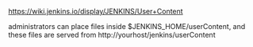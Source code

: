 https://wiki.jenkins.io/display/JENKINS/User+Content

administrators can place files inside $JENKINS_HOME/userContent, and these files are served from http://yourhost/jenkins/userContent
